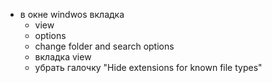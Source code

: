 * в окне windwos вкладка    
    - view
    * options
    * change folder and search options
    * вкладка view
    * убрать галочку "Hide extensions for known file types"